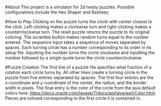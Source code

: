 #About
This project is a simulator for 2d twisty puzzles. Possible configurations include the Hex Shaper and Rashkey.

#How to Play
Clicking on the puzzle turns the circle with center closest to the click. Left-clicking makes a clockwise turn and right-clicking makes a counterclockwise turn.
The reset puzzle returns the puzzle to its original coloring.
The scramble button makes random turns equal to the number entered.
The sequence input takes a sequence of moves separated by spaces. Each turning circle has a number corresponding to its order in its setup file. Inputting the number turns the circle clockwise and inputting the number followed by a single quote turns the circle counterclockwise.

#Puzzle Creation
The first line of a puzzle file specifies what fraction of a rotation each circle turns by. All other lines create a turning circle in the puzzle from five entries separated by spaces. The first four entries are the x-coordinate and y-coordinate of the center, the radius, and the border width in pixels. The final entry is the color of the circle from the java default colors here: https://docs.oracle.com/javase/7/docs/api/java/awt/Color.html. Pieces are colored corresponding to the first circle it is contained in.
